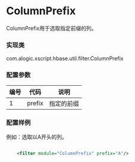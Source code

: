 ColumnPrefix
===========

ColumnPrefix用于选取指定前缀的列。

### 实现类

com.alogic.xscript.hbase.util.filter.ColumnPrefix

### 配置参数

| 编号 | 代码 | 说明 |
| ---- | ---- | ---- |
| 1 | prefix | 指定的前缀 |

### 配置样例

例如：选取以A开头的列。

```xml

	<filter module="ColumnPrefix" prefix="A"/>
	
```

